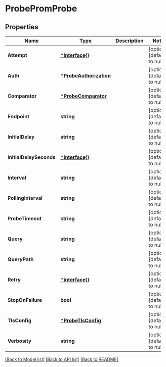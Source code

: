 # ProbePromProbe

## Properties
Name | Type | Description | Notes
------------ | ------------- | ------------- | -------------
**Attempt** | [***interface{}**](interface{}.md) |  | [optional] [default to null]
**Auth** | [***ProbeAuthorization**](probe.Authorization.md) |  | [optional] [default to null]
**Comparator** | [***ProbeComparator**](probe.Comparator.md) |  | [optional] [default to null]
**Endpoint** | **string** |  | [optional] [default to null]
**InitialDelay** | **string** |  | [optional] [default to null]
**InitialDelaySeconds** | [***interface{}**](interface{}.md) |  | [optional] [default to null]
**Interval** | **string** |  | [optional] [default to null]
**PollingInterval** | **string** |  | [optional] [default to null]
**ProbeTimeout** | **string** |  | [optional] [default to null]
**Query** | **string** |  | [optional] [default to null]
**QueryPath** | **string** |  | [optional] [default to null]
**Retry** | [***interface{}**](interface{}.md) |  | [optional] [default to null]
**StopOnFailure** | **bool** |  | [optional] [default to null]
**TlsConfig** | [***ProbeTlsConfig**](probe.TLSConfig.md) |  | [optional] [default to null]
**Verbosity** | **string** |  | [optional] [default to null]

[[Back to Model list]](../README.md#documentation-for-models) [[Back to API list]](../README.md#documentation-for-api-endpoints) [[Back to README]](../README.md)

